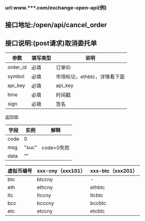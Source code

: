 ### url:www.***.com/exchange-open-api(例)## 接口地址:/open/api/cancel_order## 接口说明:(post请求)取消委托单|参数|	填写类型|	说明||------------|--------|-----------------------------||order_id|	必填|	订单ID||symbol|	必填|	市场标记，ethbtc，详情看下面||api_key|	必填|	api_key||time|	必填|	时间戳||sign|	必填|	签名|返回值:|字段|	实例|	解释||------------|--------|------------------||code	|0	 ||msg|	"suc"|	code>0失败||data|	“”||虚拟币编号|xxx-cny（xxx101）|xxx-btc（xxx201）||------------|--------|----------||btc|	btccny|	-||eth|	ethcny|	ethbtc||ltc|	ltccny|	ltcbtc||bcc|	bcccny|	bccbtc||etc|	etccny|	etcbtc|
